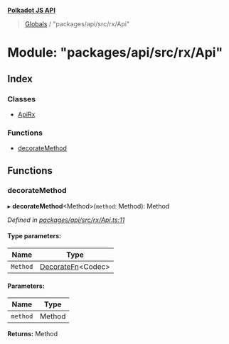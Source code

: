 **[Polkadot JS API](../README.md)**

> [Globals](../globals.md) / "packages/api/src/rx/Api"

# Module: "packages/api/src/rx/Api"

## Index

### Classes

* [ApiRx](../classes/_packages_api_src_rx_api_.apirx.md)

### Functions

* [decorateMethod](_packages_api_src_rx_api_.md#decoratemethod)

## Functions

### decorateMethod

▸ **decorateMethod**\<Method>(`method`: Method): Method

*Defined in [packages/api/src/rx/Api.ts:11](https://github.com/polkadot-js/api/blob/95c4f03bc/packages/api/src/rx/Api.ts#L11)*

#### Type parameters:

Name | Type |
------ | ------ |
`Method` | [DecorateFn](_packages_api_src_types_base_.md#decoratefn)\<Codec> |

#### Parameters:

Name | Type |
------ | ------ |
`method` | Method |

**Returns:** Method
